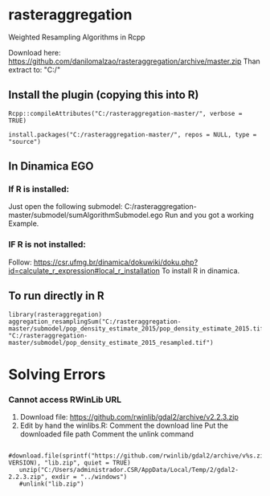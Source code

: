 # rasteraggregation
Weighted Resampling Algorithms in Rcpp

Download here: https://github.com/danilomalzao/rasteraggregation/archive/master.zip
Than extract to: "C:/"

## Install the plugin (copying this into R)
```
Rcpp::compileAttributes("C:/rasteraggregation-master/", verbose = TRUE)

install.packages("C:/rasteraggregation-master/", repos = NULL, type = "source")
```

## In Dinamica EGO
### If R is installed:
Just open the following submodel: C:/rasteraggregation-master/submodel/sumAlgorithmSubmodel.ego
Run and you got a working Example.

### IF R is not installed:
Follow: https://csr.ufmg.br/dinamica/dokuwiki/doku.php?id=calculate_r_expression#local_r_installation
To install R in dinamica.

## To run directly in R
```
library(rasteraggregation)
aggregation_resamplingSum("C:/rasteraggregation-master/submodel/pop_density_estimate_2015/pop_density_estimate_2015.tif", "C:/rasteraggregation-master/submodel/pop_density_estimate_2015_resampled.tif")
```

# Solving Errors
### Cannot access RWinLib URL
1) Download file: https://github.com/rwinlib/gdal2/archive/v2.2.3.zip
2) Edit by hand the winlibs.R:
Comment the download line
Put the downloaded file path
Comment the unlink command
```
   #download.file(sprintf("https://github.com/rwinlib/gdal2/archive/v%s.zip", VERSION), "lib.zip", quiet = TRUE)
   unzip("C:/Users/administrador.CSR/AppData/Local/Temp/2/gdal2-2.2.3.zip", exdir = "../windows")
   #unlink("lib.zip")
```
